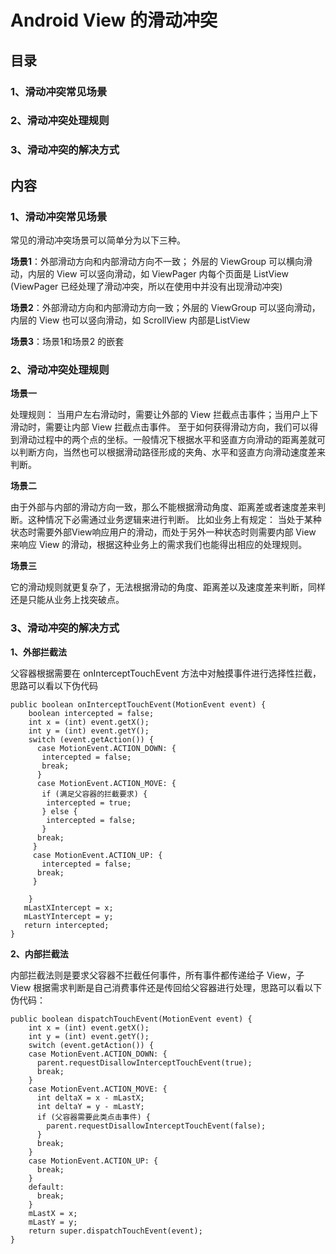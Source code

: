 # Android View 的滑动冲突

## 目录

### 1、滑动冲突常见场景

### 2、滑动冲突处理规则

### 3、滑动冲突的解决方式

## 内容

### 1、滑动冲突常见场景

常见的滑动冲突场景可以简单分为以下三种。

**场景1**：外部滑动方向和内部滑动方向不一致； 外层的 ViewGroup 可以横向滑动，内层的 View 可以竖向滑动，如 ViewPager 内每个页面是 ListView (ViewPager 已经处理了滑动冲突，所以在使用中并没有出现滑动冲突)

**场景2**：外部滑动方向和内部滑动方向一致；外层的 ViewGroup 可以竖向滑动，内层的 View 也可以竖向滑动，如 ScrollView 内部是ListView

**场景3**：场景1和场景2 的嵌套

### 2、滑动冲突处理规则

**场景一** 

处理规则： 当用户左右滑动时，需要让外部的 View 拦截点击事件；当用户上下滑动时，需要让内部 View 拦截点击事件。
至于如何获得滑动方向，我们可以得到滑动过程中的两个点的坐标。一般情况下根据水平和竖直方向滑动的距离差就可以判断方向，当然也可以根据滑动路径形成的夹角、水平和竖直方向滑动速度差来判断。

**场景二**

由于外部与内部的滑动方向一致，那么不能根据滑动角度、距离差或者速度差来判断。这种情况下必需通过业务逻辑来进行判断。 比如业务上有规定： 当处于某种状态时需要外部View响应用户的滑动，而处于另外一种状态时则需要内部 View 来响应 View 的滑动，根据这种业务上的需求我们也能得出相应的处理规则。

**场景三**

它的滑动规则就更复杂了，无法根据滑动的角度、距离差以及速度差来判断，同样还是只能从业务上找突破点。

### 3、滑动冲突的解决方式

**1、外部拦截法**

父容器根据需要在 onInterceptTouchEvent 方法中对触摸事件进行选择性拦截，思路可以看以下伪代码

    public boolean onInterceptTouchEvent(MotionEvent event) {
        boolean intercepted = false;
        int x = (int) event.getX();
        int y = (int) event.getY();
        switch (event.getAction()) {
          case MotionEvent.ACTION_DOWN: {
           intercepted = false;
           break;
          }
          case MotionEvent.ACTION_MOVE: {
           if (满足父容器的拦截要求) {
            intercepted = true;
           } else {
            intercepted = false;
           }
          break;
         }
         case MotionEvent.ACTION_UP: {
           intercepted = false;
          break;
         }
     
        }
       mLastXIntercept = x;
       mLastYIntercept = y;
       return intercepted;
    }

**2、内部拦截法**

内部拦截法则是要求父容器不拦截任何事件，所有事件都传递给子 View，子 View 根据需求判断是自己消费事件还是传回给父容器进行处理，思路可以看以下伪代码：

    public boolean dispatchTouchEvent(MotionEvent event) {
        int x = (int) event.getX();
        int y = (int) event.getY();
        switch (event.getAction()) {
        case MotionEvent.ACTION_DOWN: {
          parent.requestDisallowInterceptTouchEvent(true);
          break;
        }
        case MotionEvent.ACTION_MOVE: {
          int deltaX = x - mLastX;
          int deltaY = y - mLastY;
          if (父容器需要此类点击事件) {
            parent.requestDisallowInterceptTouchEvent(false);
          }
          break;
        }
        case MotionEvent.ACTION_UP: {
          break;
        }
        default:
          break;
        }
        mLastX = x;
        mLastY = y;
        return super.dispatchTouchEvent(event);
    }
